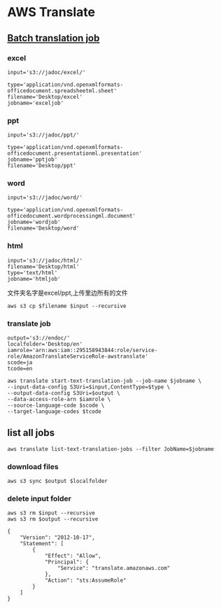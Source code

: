 # AWS Translate


## [Batch translation job](https://docs.aws.amazon.com/cli/latest/reference/translate/start-text-translation-job.html)


### excel
```
input='s3://jadoc/excel/'

type='application/vnd.openxmlformats-officedocument.spreadsheetml.sheet'
filename='Desktop/excel'
jobname='exceljob'
```

### ppt

```
input='s3://jadoc/ppt/'

type='application/vnd.openxmlformats-officedocument.presentationml.presentation'
jobname='pptjob'
filename='Desktop/ppt'
```
### word
```
input='s3://jadoc/word/'

type='application/vnd.openxmlformats-officedocument.wordprocessingml.document'
jobname='wordjob'
filename='Desktop/word'
```
### html
```
input='s3://jadoc/html/'
filename='Desktop/html'
type='text/html'
jobname='htmljob'
```
文件夹名字是excel/ppt,上传里边所有的文件
```
aws s3 cp $filename $input --recursive
```
### translate job
```
output='s3://endoc/'
localfolder='Desktop/en'
iamrole='arn:aws:iam::295158943844:role/service-role/AmazonTranslateServiceRole-awstranslate'
scode=ja
tcode=en

```
```
aws translate start-text-translation-job --job-name $jobname \
--input-data-config S3Uri=$input,ContentType=$type \
--output-data-config S3Uri=$output \
--data-access-role-arn $iamrole \
--source-language-code $scode \
--target-language-codes $tcode

```

## list all jobs

```
aws translate list-text-translation-jobs --filter JobName=$jobname
```
### download files


```
aws s3 sync $output $localfolder
```
### delete input folder
```
aws s3 rm $input --recursive
aws s3 rm $output --recursive
```

```
{
    "Version": "2012-10-17",
    "Statement": [
        {
            "Effect": "Allow",
            "Principal": {
                "Service": "translate.amazonaws.com"
            },
            "Action": "sts:AssumeRole"
        }
    ]
}
```
